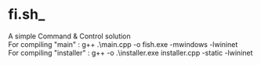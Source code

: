 # fi.sh_
A simple Command & Control solution  
For compiling "main" : g++ .\main.cpp -o fish.exe -mwindows -lwininet  
For compiling "installer" : g++ -o .\installer.exe installer.cpp -static -lwininet  